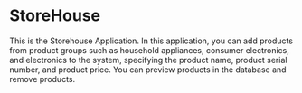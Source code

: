 # StoreHouse
This is the Storehouse Application. In this application, you can add products from product groups such as 
household appliances, consumer electronics, and electronics to the system, specifying the product name, 
product serial number, and product price. 
You can preview products in the database and remove products.